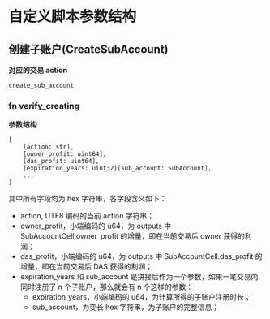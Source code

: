 # 自定义脚本参数结构

## 创建子账户(CreateSubAccount)

**对应的交易 action**

```
create_sub_account
```

### fn verify_creating

**参数结构**

```
[
    [action: str],
    [owner_profit: uint64],
    [das_profit: uint64],
    [expiration_years: uint32][sub_account: SubAccount],
    ...
]
```

其中所有字段均为 hex 字符串，各字段含义如下：

- action, UTF8 编码的当前 action 字符串；
- owner_profit，小端编码的 u64，为 outputs 中 SubAccountCell.owner_profit 的增量，即在当前交易后 owner 获得的利润；
- das_profit，小端编码的 u64，为 outputs 中 SubAccountCell.das_profit 的增量，即在当前交易后 DAS 获得的利润；
- expiration_years 和 sub_account 是拼接后作为一个参数，如果一笔交易内同时注册了 n 个子账户，那么就会有 n 个这样的参数：
  - expiration_years，小端编码的 u64，为计算所得的子账户注册时长；
  - sub_account，为变长 hex 字符串，为子账户的完整信息；

